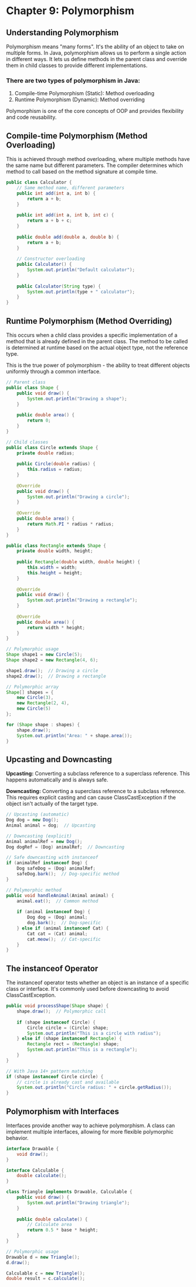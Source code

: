 # Chapter 9: Polymorphism
## Understanding Polymorphism
Polymorphism means "many forms". It's the ability of an object to take on multiple forms. In Java, polymorphism allows us to perform a single action in different ways. It lets us define methods in the parent class and override them in child classes to provide different implementations.

### There are two types of polymorphism in Java:

1. Compile-time Polymorphism (Static): Method overloading
2. Runtime Polymorphism (Dynamic): Method overriding

Polymorphism is one of the core concepts of OOP and provides flexibility and code reusability.

## Compile-time Polymorphism (Method Overloading)
This is achieved through method overloading, where multiple methods have the same name but different parameters. The compiler determines which method to call based on the method signature at compile time.
```java 
public class Calculator {
    // Same method name, different parameters
    public int add(int a, int b) {
        return a + b;
    }
    
    public int add(int a, int b, int c) {
        return a + b + c;
    }
    
    public double add(double a, double b) {
        return a + b;
    }
    
    // Constructor overloading
    public Calculator() {
        System.out.println("Default calculator");
    }
    
    public Calculator(String type) {
        System.out.println(type + " calculator");
    }
}
```
## Runtime Polymorphism (Method Overriding)
This occurs when a child class provides a specific implementation of a method that is already defined in the parent class. The method to be called is determined at runtime based on the actual object type, not the reference type.

This is the true power of polymorphism - the ability to treat different objects uniformly through a common interface.
```java 
// Parent class
public class Shape {
    public void draw() {
        System.out.println("Drawing a shape");
    }
    
    public double area() {
        return 0;
    }
}

// Child classes
public class Circle extends Shape {
    private double radius;
    
    public Circle(double radius) {
        this.radius = radius;
    }
    
    @Override
    public void draw() {
        System.out.println("Drawing a circle");
    }
    
    @Override
    public double area() {
        return Math.PI * radius * radius;
    }
}

public class Rectangle extends Shape {
    private double width, height;
    
    public Rectangle(double width, double height) {
        this.width = width;
        this.height = height;
    }
    
    @Override
    public void draw() {
        System.out.println("Drawing a rectangle");
    }
    
    @Override
    public double area() {
        return width * height;
    }
}

// Polymorphic usage
Shape shape1 = new Circle(5);
Shape shape2 = new Rectangle(4, 6);

shape1.draw();  // Drawing a circle
shape2.draw();  // Drawing a rectangle

// Polymorphic array
Shape[] shapes = {
    new Circle(3),
    new Rectangle(2, 4),
    new Circle(5)
};

for (Shape shape : shapes) {
    shape.draw();
    System.out.println("Area: " + shape.area());
}
```
## Upcasting and Downcasting
**Upcasting:** Converting a subclass reference to a superclass reference. This happens automatically and is always safe.

**Downcasting:** Converting a superclass reference to a subclass reference. This requires explicit casting and can cause ClassCastException if the object isn't actually of the target type.
```java 
// Upcasting (automatic)
Dog dog = new Dog();
Animal animal = dog;  // Upcasting

// Downcasting (explicit)
Animal animalRef = new Dog();
Dog dogRef = (Dog) animalRef;  // Downcasting

// Safe downcasting with instanceof
if (animalRef instanceof Dog) {
    Dog safeDog = (Dog) animalRef;
    safeDog.bark();  // Dog-specific method
}

// Polymorphic method
public void handleAnimal(Animal animal) {
    animal.eat();  // Common method
    
    if (animal instanceof Dog) {
        Dog dog = (Dog) animal;
        dog.bark();  // Dog-specific
    } else if (animal instanceof Cat) {
        Cat cat = (Cat) animal;
        cat.meow();  // Cat-specific
    }
}
```
## The instanceof Operator
The instanceof operator tests whether an object is an instance of a specific class or interface. It's commonly used before downcasting to avoid ClassCastException.
```java 
public void processShape(Shape shape) {
    shape.draw();  // Polymorphic call
    
    if (shape instanceof Circle) {
        Circle circle = (Circle) shape;
        System.out.println("This is a circle with radius");
    } else if (shape instanceof Rectangle) {
        Rectangle rect = (Rectangle) shape;
        System.out.println("This is a rectangle");
    }
}

// With Java 14+ pattern matching
if (shape instanceof Circle circle) {
    // circle is already cast and available
    System.out.println("Circle radius: " + circle.getRadius());
}
```
## Polymorphism with Interfaces
Interfaces provide another way to achieve polymorphism. A class can implement multiple interfaces, allowing for more flexible polymorphic behavior.
```java 
interface Drawable {
    void draw();
}

interface Calculable {
    double calculate();
}

class Triangle implements Drawable, Calculable {
    public void draw() {
        System.out.println("Drawing triangle");
    }
    
    public double calculate() {
        // Calculate area
        return 0.5 * base * height;
    }
}

// Polymorphic usage
Drawable d = new Triangle();
d.draw();

Calculable c = new Triangle();
double result = c.calculate();
```